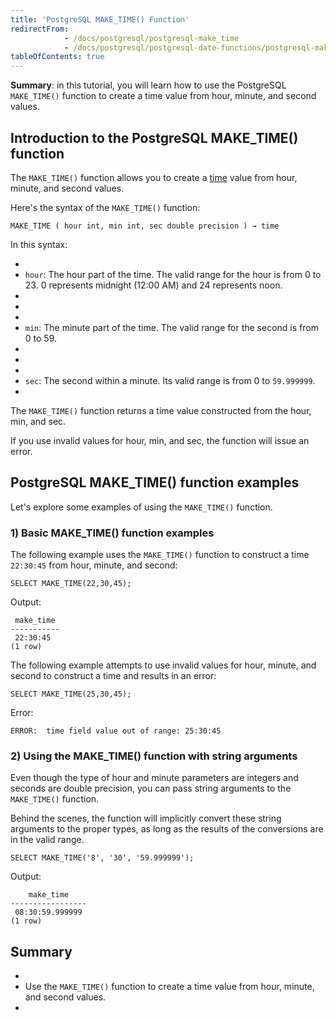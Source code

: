 ```yaml
---
title: 'PostgreSQL MAKE_TIME() Function'
redirectFrom:
            - /docs/postgresql/postgresql-make_time 
            - /docs/postgresql/postgresql-date-functions/postgresql-make_time/
tableOfContents: true
---
```



**Summary**: in this tutorial, you will learn how to use the PostgreSQL `MAKE_TIME()` function to create a time value from hour, minute, and second values.





## Introduction to the PostgreSQL MAKE_TIME() function





The `MAKE_TIME()` function allows you to create a [time](/docs/postgresql/postgresql-time) value from hour, minute, and second values.





Here's the syntax of the `MAKE_TIME()` function:





```
MAKE_TIME ( hour int, min int, sec double precision ) → time
```





In this syntax:





- 
- `hour`: The hour part of the time. The valid range for the hour is from 0 to 23. 0 represents midnight (12:00 AM) and 24 represents noon.
- 
-
- 
- `min`: The minute part of the time. The valid range for the second is from 0 to 59.
- 
-
- 
- `sec`: The second within a minute. Its valid range is from 0 to `59.999999`.
- 





The `MAKE_TIME()` function returns a time value constructed from the hour, min, and sec.





If you use invalid values for hour, min, and sec, the function will issue an error.





## PostgreSQL MAKE_TIME() function examples





Let's explore some examples of using the `MAKE_TIME()` function.





### 1) Basic MAKE_TIME() function examples





The following example uses the `MAKE_TIME()` function to construct a time `22:30:45` from hour, minute, and second:





```
SELECT MAKE_TIME(22,30,45);
```





Output:





```
 make_time
-----------
 22:30:45
(1 row)
```





The following example attempts to use invalid values for hour, minute, and second to construct a time and results in an error:





```
SELECT MAKE_TIME(25,30,45);
```





Error:





```
ERROR:  time field value out of range: 25:30:45
```





### 2) Using the MAKE_TIME() function with string arguments





Even though the type of hour and minute parameters are integers and seconds are double precision, you can pass string arguments to the `MAKE_TIME()` function.





Behind the scenes, the function will implicitly convert these string arguments to the proper types, as long as the results of the conversions are in the valid range.





```
SELECT MAKE_TIME('8', '30', '59.999999');
```





Output:





```
    make_time
-----------------
 08:30:59.999999
(1 row)
```





## Summary





- 
- Use the `MAKE_TIME()` function to create a time value from hour, minute, and second values.
- 


